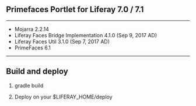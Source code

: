 ## Primefaces Portlet for Liferay 7.0 / 7.1



---


- Mojarra 2.2.14
- Liferay Faces Bridge Implementation 4.1.0 (Sep 9, 2017 AD)
- Liferay Faces Util 3.1.0 (Sep 7, 2017 AD)
- PrimeFaces 6.1

---

## Build and deploy 

1. gradle build

2. Deploy on your $LIFERAY_HOME/deploy



